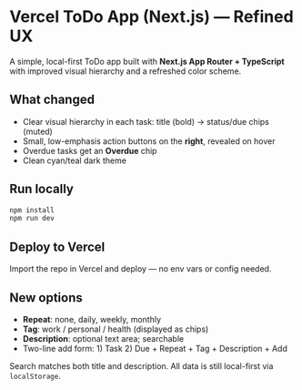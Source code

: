 # Vercel ToDo App (Next.js) — Refined UX

A simple, local-first ToDo app built with **Next.js App Router + TypeScript** with improved visual hierarchy and a refreshed color scheme.

## What changed
- Clear visual hierarchy in each task: title (bold) → status/due chips (muted)
- Small, low-emphasis action buttons on the **right**, revealed on hover
- Overdue tasks get an **Overdue** chip
- Clean cyan/teal dark theme

## Run locally
```bash
npm install
npm run dev
```

## Deploy to Vercel
Import the repo in Vercel and deploy — no env vars or config needed.

## New options
- **Repeat**: none, daily, weekly, monthly
- **Tag**: work / personal / health (displayed as chips)
- **Description**: optional text area; searchable
- Two-line add form: 1) Task  2) Due + Repeat + Tag + Description + Add

Search matches both title and description. All data is still local-first via `localStorage`.
